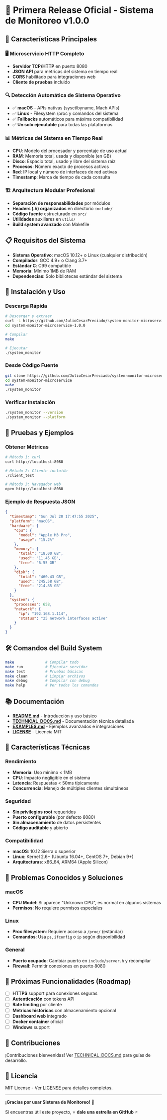 # 🎉 Primera Release Oficial - Sistema de Monitoreo v1.0.0

## 🚀 Características Principales

### 🖥️ **Microservicio HTTP Completo**
- **Servidor TCP/HTTP** en puerto 8080
- **JSON API** para métricas del sistema en tiempo real
- **CORS** habilitado para integraciones web
- **Cliente de pruebas** incluido

### 🔍 **Detección Automática de Sistema Operativo**
- ✅ **macOS** - APIs nativas (sysctlbyname, Mach APIs)
- ✅ **Linux** - Filesystem /proc y comandos del sistema  
- ✅ **Fallbacks** automáticos para máxima compatibilidad
- ✅ **Un solo ejecutable** para todas las plataformas

### 📊 **Métricas del Sistema en Tiempo Real**
- **CPU**: Modelo del procesador y porcentaje de uso actual
- **RAM**: Memoria total, usada y disponible (en GB)
- **Disco**: Espacio total, usado y libre del sistema raíz
- **Procesos**: Número exacto de procesos activos
- **Red**: IP local y número de interfaces de red activas
- **Timestamp**: Marca de tiempo de cada consulta

### 🏗️ **Arquitectura Modular Profesional**
- **Separación de responsabilidades** por módulos
- **Headers (.h) organizados** en directorio `include/`
- **Código fuente** estructurado en `src/`
- **Utilidades** auxiliares en `utils/`
- **Build system avanzado** con Makefile

## 📋 **Requisitos del Sistema**

- **Sistema Operativo**: macOS 10.12+ o Linux (cualquier distribución)
- **Compilador**: GCC 4.9+ o Clang 3.7+
- **Estándar C**: C99 compatible
- **Memoria**: Mínimo 1MB de RAM
- **Dependencias**: Solo bibliotecas estándar del sistema

## 🚀 **Instalación y Uso**

### Descarga Rápida
```bash
# Descargar y extraer
curl -L https://github.com/JulioCesarPreciado/system-monitor-microservice/archive/v1.0.0.tar.gz | tar xz
cd system-monitor-microservice-1.0.0

# Compilar
make

# Ejecutar
./system_monitor
```

### Desde Código Fuente
```bash
git clone https://github.com/JulioCesarPreciado/system-monitor-microservice.git
cd system-monitor-microservice
make
./system_monitor
```

### Verificar Instalación
```bash
./system_monitor --version
./system_monitor --platform
```

## 🧪 **Pruebas y Ejemplos**

### Obtener Métricas
```bash
# Método 1: curl
curl http://localhost:8080

# Método 2: Cliente incluido
./client_test

# Método 3: Navegador web
open http://localhost:8080
```

### Ejemplo de Respuesta JSON
```json
{
  "timestamp": "Sun Jul 20 17:47:55 2025",
  "platform": "macOS",
  "hardware": {
    "cpu": {
      "model": "Apple M3 Pro",
      "usage": "15.2%"
    },
    "memory": {
      "total": "18.00 GB",
      "used": "11.45 GB",
      "free": "6.55 GB"
    },
    "disk": {
      "total": "460.43 GB",
      "used": "245.58 GB",
      "free": "214.85 GB"
    }
  },
  "system": {
    "processes": 658,
    "network": {
      "ip": "192.168.1.114",
      "status": "25 network interfaces active"
    }
  }
}
```

## 🛠️ **Comandos del Build System**

```bash
make              # Compilar todo
make run          # Ejecutar servidor  
make test         # Pruebas básicas
make clean        # Limpiar archivos
make debug        # Compilar con debug
make help         # Ver todos los comandos
```

## 📚 **Documentación**

- **[README.md](README.md)** - Introducción y uso básico
- **[TECHNICAL_DOCS.md](TECHNICAL_DOCS.md)** - Documentación técnica detallada
- **[EXAMPLES.md](EXAMPLES.md)** - Ejemplos avanzados e integraciones
- **[LICENSE](LICENSE)** - Licencia MIT

## 🔧 **Características Técnicas**

### Rendimiento
- **Memoria**: Uso mínimo < 1MB
- **CPU**: Impacto negligible en el sistema
- **Latencia**: Respuestas < 50ms típicamente
- **Concurrencia**: Manejo de múltiples clientes simultáneos

### Seguridad
- **Sin privilegios root** requeridos
- **Puerto configurable** (por defecto 8080)
- **Sin almacenamiento** de datos persistentes
- **Código auditable** y abierto

### Compatibilidad
- **macOS**: 10.12 Sierra o superior
- **Linux**: Kernel 2.6+ (Ubuntu 16.04+, CentOS 7+, Debian 9+)
- **Arquitecturas**: x86_64, ARM64 (Apple Silicon)

## 🐛 **Problemas Conocidos y Soluciones**

### macOS
- **CPU Model**: Si aparece "Unknown CPU", es normal en algunos sistemas
- **Permisos**: No requiere permisos especiales

### Linux  
- **Proc filesystem**: Requiere acceso a `/proc/` (estándar)
- **Comandos**: Usa `ps`, `ifconfig` o `ip` según disponibilidad

### General
- **Puerto ocupado**: Cambiar puerto en `include/server.h` y recompilar
- **Firewall**: Permitir conexiones en puerto 8080

## 🚀 **Próximas Funcionalidades (Roadmap)**

- [ ] **HTTPS** support para conexiones seguras
- [ ] **Autenticación** con tokens API
- [ ] **Rate limiting** por cliente
- [ ] **Métricas históricas** con almacenamiento opcional
- [ ] **Dashboard web** integrado
- [ ] **Docker container** oficial
- [ ] **Windows** support

## 🤝 **Contribuciones**

¡Contribuciones bienvenidas! Ver [TECHNICAL_DOCS.md](TECHNICAL_DOCS.md) para guías de desarrollo.

## 📄 **Licencia**

MIT License - Ver [LICENSE](LICENSE) para detalles completos.

---

**¡Gracias por usar Sistema de Monitoreo! 🎉**

Si encuentras útil este proyecto, ⭐ **dale una estrella en GitHub** ⭐
